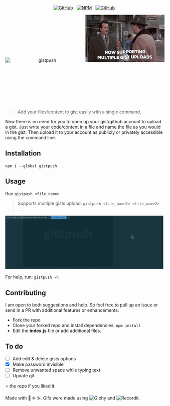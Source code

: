 <div align="center">

[![GitHub](https://img.shields.io/github/license/mashape/apistatus.svg)](https://github.com/sr6033/gistpush) &nbsp; [![NPM](https://nodei.co/npm/gistpush.png?downloads=true&downloadRank=true&stars=true)](https://nodei.co/npm/gistpush/) &nbsp; [![GitHub](https://img.shields.io/badge/node-%3E%3D6.0.0-blue.svg)]()

</div>

<div align="center" style="white-space: nowrap;">
  <img
   src="./gifs/gistpush.gif"
   alt="gistpush"
   style="display: inline-block; width: 50%; white-space: normal; height: 150px;"
  />
  <img
   src="./gifs/multiple-gist-support.gif"
   alt="gistpush now supports multiple gist uploads" style="display: inline-block; width: 50%; white-space: normal; height: 150px;"
  />
</div>

> Add your files/content to gist easily with a single command.

Now there is no need for you to open up your gist/github account to upload a gist. Just write your code/content in a file and name the file as you would in the gist. Then upload it to your account as publicly or privately accessible using the command line.

## Installation

`npm i --global gistpush`

## Usage

Run `gistpush <file_name>`

> Supports multiple gists upload: `gistpush <file_name1> <file_name2> ...`

<p align="center">
  <img src="./gifs/demo.gif" alt="demo of gistpush"/>
</p>

For help, run: `gistpush -h`

## Contributing

I am open to both suggestions and help. So feel free to pull up an issue or send in a PR with additional features or enhancements.

- Fork the repo
- Clone your forked repo and install dependencies: `npm install`
- Edit the **index.js** file or add additional files.

## To do

- [ ] Add edit & delete gists options
- [x] Make password invisible
- [ ] Remove unwanted space while typing text
- [ ] Update gif

:star: the repo if you liked it.

Made with :blue_heart: :heavy_plus_sign: :coffee:.
Gifs were made using ![Giphy](https://giphy.com/) and ![Recordit](http://recordit.co/).
